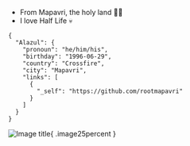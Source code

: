 - From Mapavri, the holy land 🤘🏼
- I love Half Life 💀

```
{
  "Alazul": {
    "pronoun": "he/him/his",
    "birthday": "1996-06-29",
    "country": "Crossfire",
    "city": "Mapavri",
    "links": [
      {
        "_self": "https://github.com/rootmapavri"
      }
    ]
  }
}
```


![Image title]((https://github.com/user-attachments/assets/c90c271a-a8a2-4efc-b244-202e1bc3433f)){ .image25percent }
